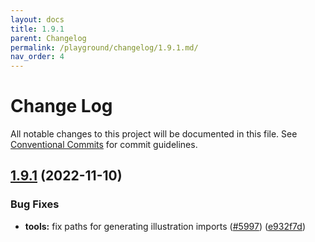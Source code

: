 ```yaml
---
layout: docs
title: 1.9.1
parent: Changelog
permalink: /playground/changelog/1.9.1.md/
nav_order: 4
---
```


# Change Log

All notable changes to this project will be documented in this file.
See [Conventional Commits](https://conventionalcommits.org) for commit guidelines.

## [1.9.1](https://github.com/khulnasoft-lab/kengine-webcomponents/compare/v1.9.0...v1.9.1) (2022-11-10)


### Bug Fixes

* **tools:** fix paths for generating illustration imports ([#5997](https://github.com/khulnasoft-lab/kengine-webcomponents/issues/5997)) ([e932f7d](https://github.com/khulnasoft-lab/kengine-webcomponents/commit/e932f7d069ebf10f73219bff7154558b7b0d849e))

